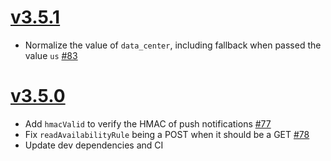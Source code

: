 # [v3.5.1]

* Normalize the value of `data_center`, including fallback when passed the value `us` [#83]

# [v3.5.0]

* Add `hmacValid` to verify the HMAC of push notifications [#77]
* Fix `readAvailabilityRule` being a POST when it should be a GET [#78][#79]
* Update dev dependencies and CI


[v3.5.1]: https://github.com/cronofy/cronofy-node/tag/v3.5.1
[v3.5.0]: https://github.com/cronofy/cronofy-node/tag/v3.5.0

[#77]: https://github.com/cronofy/cronofy-node/pull/77
[#78]: https://github.com/cronofy/cronofy-node/issues/78
[#79]: https://github.com/cronofy/cronofy-node/pull/79
[#83]: https://github.com/cronofy/cronofy-node/pull/83
